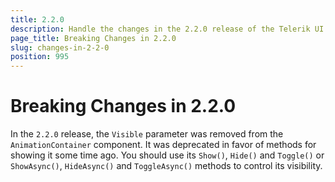 ```yaml
---
title: 2.2.0
description: Handle the changes in the 2.2.0 release of the Telerik UI for Blazor components.
page_title: Breaking Changes in 2.2.0
slug: changes-in-2-2-0
position: 995
---
```


# Breaking Changes in 2.2.0

In the `2.2.0` release, the `Visible` parameter was removed from the `AnimationContainer` component. It was deprecated in favor of methods for showing it some time ago. You should use its `Show()`, `Hide()` and `Toggle()` or `ShowAsync()`, `HideAsync()` and `ToggleAsync()` methods to control its visibility.
